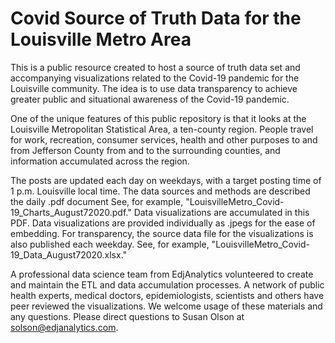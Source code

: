 # Covid Source of Truth Data for the Louisville Metro Area

This is a public resource created to host a source of truth data set and accompanying visualizations related to the Covid-19 pandemic for the Louisville community. The idea is to use data transparency to achieve greater public and situational awareness of the Covid-19 pandemic. 

One of the unique features of this public repository is that it looks at the Louisville Metropolitan Statistical Area, a ten-county region. People travel for work, recreation, consumer services, health and other purposes to and from Jefferson County from and to the surrounding counties, and information accumulated across the region. 

The posts are updated each day on weekdays, with a target posting time of 1 p.m. Louisville local time. The data sources and methods are described the daily .pdf document See, for example, "LouisvilleMetro_Covid-19_Charts_August72020.pdf." Data visualizations are accumulated in this PDF. Data visualizations are provided individually as .jpegs for the ease of embedding. For transparency, the source data file for the visualizations is also published each weekday. See, for example, "LouisvilleMetro_Covid-19_Data_August72020.xlsx."

A professional data science team from EdjAnalytics volunteered to create and maintain the ETL and data accumulation processes. A network of public health experts, medical doctors, epidemiologists, scientists and others have peer reviewed the visualizations. We welcome usage of these materials and any questions. Please direct questions to Susan Olson at solson@edjanalytics.com.
